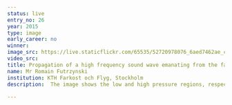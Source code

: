 ```yaml
---
status: live
entry_no: 26
year: 2015
type: image 
early_career: no 
winner: 
image_src: https://live.staticflickr.com/65535/52720978076_6aed7462ae_c_d.jpg
video_src: 
title: Propagation of a high frequency sound wave emanating from the fan of an aircraft engine 
name: Mr Romain Futrzynski
institution: KTH Farkost och Flyg, Stockholm
description:  The image shows the low and high pressure regions, respectively in blue and red, of a sound wave emanating from an aircraft  engine's fan. Note how the curvature of the engine's nacelle distorts the wave as it propagates away from the fan. The acoustic  field was simulated using the relatively new yet efficient "wave expansion method". Large calculations on Archer allowed to compute  the precise sound level created by waves of many frequencies, up to several kilohertz, within a seven-meter radius around the fan.  Such simulations simplify the integration of acoustics in the optimization of the engine's design, and should lead to quieter  airplanes. Isosurfaces of the calculated pressure were created in Paraview, and rendered together with the nacelle using Blender.
  
---
```

